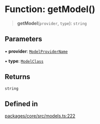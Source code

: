 # Function: getModel()

> **getModel**(`provider`, `type`): `string`

## Parameters

• **provider**: [`ModelProviderName`](../enumerations/ModelProviderName.md)

• **type**: [`ModelClass`](../enumerations/ModelClass.md)

## Returns

`string`

## Defined in

[packages/core/src/models.ts:222](https://github.com/ai16z/eliza/blob/7fcf54e7fb2ba027d110afcc319c0b01b3f181dc/packages/core/src/models.ts#L222)
